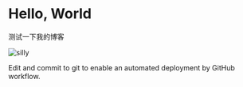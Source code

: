 # Hello, World

测试一下我的博客

![silly](emoji-silly.png)

Edit and commit to git to enable an automated deployment by GitHub workflow.
